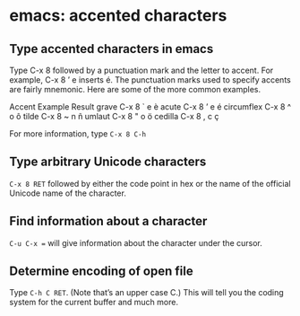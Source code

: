 # emacs: accented characters

## Type accented characters in emacs

  Type C-x 8 followed by a punctuation mark and the letter to accent. For 
  example, C-x 8 ’ e inserts é. The punctuation marks used to specify accents
  are fairly mnemonic. Here are some of the more common examples.

  Accent	        Example	        Result
  grave         	C-x 8 ` e     	è
  acute         	C-x 8 ’ e     	é
  circumflex    	C-x 8 ^ o     	ô
  tilde         	C-x 8 ~ n     	ñ
  umlaut	        C-x 8 " o	      ö
  cedilla	        C-x 8 , c	      ç

  For more information, type `C-x 8 C-h`

## Type arbitrary Unicode characters

`C-x 8 RET` followed by either the code point in hex or the name of the 
official Unicode name of the character.

## Find information about a character

`C-u C-x =` will give information about the character under the cursor.

## Determine encoding of open file

Type `C-h C RET`. (Note that’s an upper case C.) This will tell you the coding
system for the current buffer and much more.
